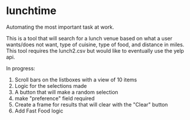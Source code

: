 # lunchtime
Automating the most important task at work.

This is a tool that will search for a lunch venue based on what a user wants/does not want, type of cuisine, type of food, and distance in miles.  This tool requires the lunch2.csv but would like to eventually use the yelp api.  

In progress:

1)  Scroll bars on the listboxes with a view of 10 items
2)  Logic for the selections made
3)  A button that will make a random selection
4)  make "preference" field required
5)  Create a frame for results that will clear with the "Clear" button
6)  Add Fast Food logic
